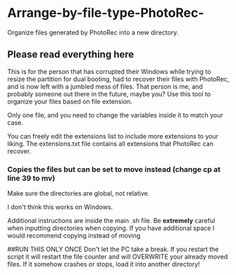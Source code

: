 # Arrange-by-file-type-PhotoRec-
Organize files generated by PhotoRec into a new directory.

## Please read everything here

This is for the person that has corrupted their Windows while trying to resize the partition for dual booting, had to recover their files with PhotoRec, and is now left with a jumbled mess of files. That person is me, and probably someone out there in the future, maybe you? Use this tool to organize your files based on file extension.

Only one file, and you need to change the variables inside it to match your case.

You can freely edit the extensions list to include more extensions to your liking. The extensions.txt file contains all extensions that PhotoRec can recover.

### Copies the files but can be set to move instead (change cp at line 39 to mv)

Make sure the directories are global, not relative.

I don't think this works on Windows.

Additional instructions are inside the main .sh file. Be **extremely** careful when inputting directories when copying. If you have additional space I would recommend copying instead of moving

##RUN THIS ONLY ONCE
Don't let the PC take a break. If you restart the script it will restart the file counter and will OVERWRITE your already moved files.
If it somehow crashes or stops, load it into another directory!
